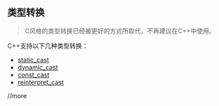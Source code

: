 ## 类型转换
>C风格的类型转换已经被更好的方式所取代，不再建议在C++中使用。

C++支持以下几种类型转换：

- [static_cast](https://zh.cppreference.com/w/cpp/language/static_cast)
- [dynamic_cast](https://zh.cppreference.com/w/cpp/language/dynamic_cast)
- [const_cast](https://zh.cppreference.com/w/cpp/language/const_cast)
- [reinterpret_cast](https://zh.cppreference.com/w/cpp/language/reinterpret_cast)

//more